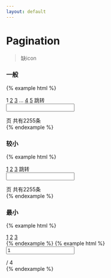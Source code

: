 ```yaml
---
layout: default
---
```


# Pagination

> 缺icon

### 一般

{% example html %}
<div class="ui-pagination">
    <a href="#" class="page"><i class="fa fa-angle-left"></i></a>
    <span class="page active">1</span>
    <a href="#" class="page">2</a>
    <a href="#" class="page">3</a>
    <span class="ellipsis">...</span>
    <a href="#" class="page">4</a>
    <a href="#" class="page">5</a>
    <a href="#" class="page"><i class="fa fa-angle-right"></i></a>
    <span class="text">跳转</span>
    <form action="#">
        <input class="ui-form-control" type="text" name="page">
    </form>
    <span class="text">页</span>
    <span class="total">共有2255条</span>
</div>
{% endexample %}


### 较小

{% example html %}
<div class="ui-pagination small">
    <a href="#" class="page"><i class="fa fa-angle-left"></i></a>
    <a href="#" class="page active">1</a>
    <a href="#" class="page">2</a>
    <a href="#" class="page">3</a>
    <a href="#" class="page"><i class="fa fa-angle-right"></i></a>
    <span class="text">跳转</span>
    <form action="#">
        <input class="ui-form-control" type="text" name="page">
    </form>
    <span class="text">页</span>
    <span class="total">共有2255条</span>
</div>
{% endexample %}

### 最小

{% example html %}
<div class="ui-pagination mini">
    <a href="#" class="page"><i class="fa fa-angle-left"></i></a>
    <a href="#" class="page active">1</a>
    <a href="#" class="page">2</a>
    <a href="#" class="page">3</a>
    <a href="#" class="page"><i class="fa fa-angle-right"></i></a>
</div>
{% endexample %}
{% example html %}
<div class="ui-pagination mini">
    <a href="#" class="page"><i class="fa fa-angle-left"></i></a>
    <form action="#">
        <input class="ui-form-control" type="text" name="page" value="1">
    </form>
    <span class="text">/</span>
    <span class="text">4</span>
    <a href="#" class="page"><i class="fa fa-angle-right"></i></a>
</div>
{% endexample %}

